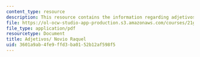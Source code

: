 ```yaml
---
content_type: resource
description: This resource contains the information regarding adjetivos/ novio raquel.
file: https://ol-ocw-studio-app-production.s3.amazonaws.com/courses/21g-701-spanish-i-fall-2003/3601a9ab4fe9ffd3ba0152b12af598f5_MIT21G_701F03_10adjet.pdf
file_type: application/pdf
resourcetype: Document
title: Adjetivos/ Novio Raquel
uid: 3601a9ab-4fe9-ffd3-ba01-52b12af598f5
---
```

